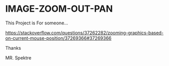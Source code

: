 # IMAGE-ZOOM-OUT-PAN
This Project is For someone...


https://stackoverflow.com/questions/37262282/zooming-graphics-based-on-current-mouse-position/37269366#37269366

Thanks 

MR. Spektre
